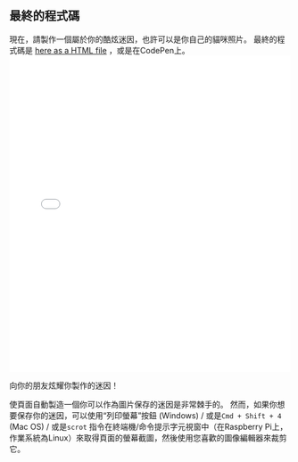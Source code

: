 ## 最終的程式碼

現在，請製作一個屬於你的酷炫迷因，也許可以是你自己的貓咪照片。 最終的程式碼是 [here as a HTML file](resources/index.html) ，或是在CodePen上。 <iframe height='567' scrolling='no' title='貓咪迷因製造機' src='//codepen.io/rpflaura/embed/NbbveK/?height=567&theme-id=0&default-tab=js,result&embed-version=2' frameborder='no' allowtransparency='true' allowfullscreen='true' style='width: 100%;'>請參考 Laura Sach (<a href='https://codepen.io/rpflaura'>@rpflaura</a>) 在 <a href='https://codepen.io'>CodePen</a> 上製作的 Pen <a href='https://codepen.io/rpflaura/pen/NbbveK/'>Cat Meme Generator</a>。
</iframe>

向你的朋友炫耀你製作的迷因！

使頁面自動製造一個你可以作為圖片保存的迷因是非常棘手的。 然而，如果你想要保存你的迷因，可以使用“列印螢幕”按鈕 (Windows) / 或是`Cmd + Shift + 4` (Mac OS) / 或是`scrot` 指令在終端機/命令提示字元視窗中（在Raspberry Pi上，作業系統為Linux）來取得頁面的螢幕截圖，然後使用您喜歡的圖像編輯器來裁剪它。
